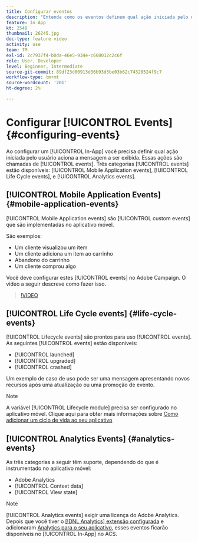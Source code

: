 ```yaml
---
title: Configurar eventos
description: "Entenda como os eventos definem qual ação iniciada pelo usuário acionará a exibição de uma mensagem no aplicativo. "
feature: In App
kt: 2548
thumbnail: 26245.jpg
doc-type: feature video
activity: use
team: TM
exl-id: 2c7937f4-b0da-46e5-934e-c660012c2c6f
role: User, Developer
level: Beginner, Intermediate
source-git-commit: 89df23d00913d36b93d3be03b62c74320524f9c7
workflow-type: tm+mt
source-wordcount: '201'
ht-degree: 2%

---
```


# Configurar [!UICONTROL Events] {#configuring-events}

Ao configurar um [!UICONTROL In-App] você precisa definir qual ação iniciada pelo usuário aciona a mensagem a ser exibida. Essas ações são chamadas de [!UICONTROL events]. Três categorias [!UICONTROL events] estão disponíveis: [!UICONTROL Mobile Application events], [!UICONTROL Life Cycle events], e [!UICONTROL Analytics events].

## [!UICONTROL Mobile Application Events] {#mobile-application-events}

[!UICONTROL Mobile Application events] são [!UICONTROL custom events] que são implementadas no aplicativo móvel.

São exemplos:

* Um cliente visualizou um item
* Um cliente adiciona um item ao carrinho
* Abandono do carrinho
* Um cliente comprou algo

Você deve configurar estes [!UICONTROL events] no Adobe Campaign. O vídeo a seguir descreve como fazer isso.

>[!VIDEO](https://video.tv.adobe.com/v/26245?quality=12&learn=on)

## [!UICONTROL Life Cycle events] {#life-cycle-events}

[!UICONTROL Lifecycle events] são prontos para uso [!UICONTROL events]. As seguintes [!UICONTROL events] estão disponíveis:

* [!UICONTROL launched]
* [!UICONTROL upgraded]
* [!UICONTROL crashed]

Um exemplo de caso de uso pode ser uma mensagem apresentando novos recursos após uma atualização ou uma promoção de evento.

>[!NOTE]
>
>A variável [!UICONTROL Lifecycle module] precisa ser configurado no aplicativo móvel. Clique aqui para obter mais informações sobre [Como adicionar um ciclo de vida ao seu aplicativo](https://aep-sdks.gitbook.io/docs/using-mobile-extensions/mobile-core/lifecycle)

## [!UICONTROL Analytics Events] {#analytics-events}

As três categorias a seguir têm suporte, dependendo do que é instrumentado no aplicativo móvel:

* Adobe Analytics
* [!UICONTROL Context data]
* [!UICONTROL View state]

>[!NOTE]
>
>[!UICONTROL Analytics events] exigir uma licença do Adobe Analytics. Depois que você tiver o [[!DNL Analytics] extensão configurada](https://aep-sdks.gitbook.io/docs/using-mobile-extensions/adobe-analytics#configure-analytics-extension-in-launch) e adicionaram [Analytics para o seu aplicativo](https://aep-sdks.gitbook.io/docs/using-mobile-extensions/adobe-analytics#add-analytics-to-your-app), esses eventos ficarão disponíveis no [!UICONTROL In-App] no ACS.
